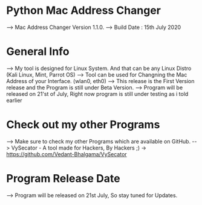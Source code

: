 # Python Mac Address Changer 

--> Mac Address Changer Version 1.1.0.
--> Build Date : 15th July 2020

# General Info 

--> My tool is designed for Linux System. And that can be any Linux Distro (Kali Linux, Mint, Parrot OS)
--> Tool can be used for Changning the Mac Address of your Interface. (wlan0, eth0)
--> This release is the First Version release and the Program is still under Beta Version.
--> Program will be released on 21'st of July, Right now program is still under testing as i told earlier


# Check out my other Programs

--> Make sure to check my other Programs which are available on GitHub. 
--> VySecator - A tool made for Hackers, By Hackers ;)
    -> https://github.com/Vedant-Bhalgama/VySecator
    
# Program Release Date

--> Program will be released on 21st July, So stay tuned for Updates.
